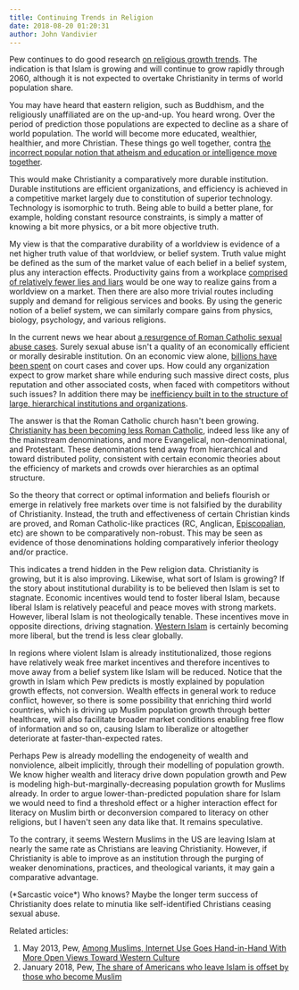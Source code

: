 ```yaml
---
title: Continuing Trends in Religion
date: 2018-08-20 01:20:31
author: John Vandivier
---
```




<!-- wp:paragraph -->
<p>Pew continues to do good research <a href=\"http://www.pewforum.org/2017/04/05/the-changing-global-religious-landscape/\">on religious growth trends</a>. The indication is that Islam is growing and will continue to grow rapidly through 2060, although it is not expected to overtake Christianity in terms of world population share.</p>
<!-- /wp:paragraph -->

<!-- wp:paragraph -->
<p>You may have heard that eastern religion, such as Buddhism, and the religiously unaffiliated are on the up-and-up. You heard wrong. Over the period of prediction those populations are expected to decline as a share of world population. The world will become more educated, wealthier, healthier, and more Christian. These things go well together, contra <a href=\"http://www.afterecon.com/education/independent-effect-education-christianity/\">the incorrect popular notion that atheism and education or intelligence move together</a>.</p>
<!-- /wp:paragraph -->

<!-- wp:paragraph -->
<p>This would make Christianity a comparatively more durable institution. Durable institutions are efficient organizations, and efficiency is achieved in a competitive market largely due to constitution of superior technology. Technology is isomorphic to truth. Being able to build a better plane, for example, holding constant resource constraints, is simply a matter of knowing a bit more physics, or a bit more objective truth.</p>
<!-- /wp:paragraph -->

<!-- wp:paragraph -->
<p>My view is that the comparative durability of a worldview is evidence of a net higher truth value of that worldview, or belief system. Truth value might be defined as the sum of the market value of each belief in a belief system, plus any interaction effects. Productivity gains from a workplace <a href=\"https://www.gotquestions.org/Bible-lying-sin.html\">comprised of relatively fewer lies and liars</a> would be one way to realize gains from a worldview on a market. Then there are also more trivial routes including supply and demand for religious services and books. By using the generic notion of a belief system, we can similarly compare gains from physics, biology, psychology, and various religions.</p>
<!-- /wp:paragraph -->

<!-- wp:paragraph -->
<p>In the current news we hear about <a href=\"https://www.usatoday.com/story/news/nation/2018/08/19/priest-abuse-calls-hotline-surge-grand-jury-report/1036771002/\">a resurgence of Roman Catholic sexual abuse cases</a>. Surely sexual abuse isn't a quality of an economically efficient or morally desirable institution. On an economic view alone, <a href=\"https://www.npr.org/2018/08/18/639698062/the-clergy-abuse-crisis-has-cost-the-catholic-church-3-billion?sc=tw\">billions have been spent</a> on court cases and cover ups. How could any organization expect to grow market share while enduring such massive direct costs, plus reputation and other associated costs, when faced with competitors without such issues? In addition there may be <a href=\"http://www.bishop-accountability.org/AbuseTracker/\">inefficiency built in to the structure of large, hierarchical institutions and organizations</a>.</p>
<!-- /wp:paragraph -->

<!-- wp:paragraph -->
<p>The answer is that the Roman Catholic church hasn't been growing. <a href=\"http://www.afterecon.com/philosophy-religion-and-apologetics/christian-population-growth/\">Christianity has been becoming less Roman Catholic</a>, indeed less like any of the mainstream denominations, and more Evangelical, non-denominational, and Protestant. These denominations tend away from hierarchical and toward distributed polity, consistent with certain economic theories about the efficiency of markets and crowds over hierarchies as an optimal structure.</p>
<!-- /wp:paragraph -->

<!-- wp:paragraph -->
<p>So the theory that correct or optimal information and beliefs flourish or emerge in relatively free markets over time is not falsified by the durability of Christianity. Instead, the truth and effectiveness of certain Christian kinds are proved, and Roman Catholic-like practices (RC, Anglican, <a href=\"https://juicyecumenism.com/2017/09/21/episcopal-membership/\">Episcopalian</a>, etc) are shown to be comparatively non-robust. This may be seen as evidence of those denominations holding comparatively inferior theology and/or practice.</p>
<!-- /wp:paragraph -->

<!-- wp:paragraph -->
<p>This indicates a trend hidden in the Pew religion data. Christianity is growing, but it is also improving. Likewise, what sort of Islam is growing? If the story about institutional durability is to be believed then Islam is set to stagnate. Economic incentives would tend to foster liberal Islam, because liberal Islam is relatively peaceful and peace moves with strong markets. However, liberal Islam is not theologically tenable. These incentives move in opposite directions, driving stagnation. <a href=\"https://www.cnn.com/2017/07/26/us/pew-muslim-american-survey/index.html\">Western Islam</a> is certainly becoming more liberal, but the trend is less clear globally.</p>
<!-- /wp:paragraph -->

<!-- wp:paragraph -->
<p>In regions where violent Islam is already institutionalized, those regions have relatively weak free market incentives and therefore incentives to move away from a belief system like Islam will be reduced. Notice that the growth in Islam which Pew predicts is mostly explained by population growth effects, not conversion. Wealth effects in general work to reduce conflict, however, so there is some possibility that enriching third world countries, which is driving up Muslim population growth through better healthcare, will also facilitate broader market conditions enabling free flow of information and so on, causing Islam to liberalize or altogether deteriorate at faster-than-expected rates.</p>
<!-- /wp:paragraph -->

<!-- wp:paragraph -->
<p>Perhaps Pew is already modelling the endogeneity of wealth and nonviolence, albeit implicitly, through their modelling of population growth. We know higher wealth and literacy drive down population growth and Pew is modeling high-but-marginally-decreasing population growth for Muslims already. In order to argue lower-than-predicted population share for Islam we would need to find a threshold effect or a higher interaction effect for literacy on Muslim birth or deconversion compared to literacy on other religions, but I haven't seen any data like that. It remains speculative.</p>
<!-- /wp:paragraph -->

<!-- wp:paragraph -->
<p>To the contrary, it seems Western Muslims in the US are leaving Islam at nearly the same rate as Christians are leaving Christianity. However, if Christianity is able to improve as an institution through the purging of weaker denominations, practices, and theological variants, it may gain a comparative advantage.</p>
<!-- /wp:paragraph -->

<!-- wp:paragraph -->
<p>(*Sarcastic voice*) Who knows? Maybe the longer term success of Christianity does relate to minutia like self-identified Christians ceasing sexual abuse.</p>
<!-- /wp:paragraph -->

<!-- wp:paragraph -->
<p>Related articles:</p>
<!-- /wp:paragraph -->

<!-- wp:list {\"ordered\":true} -->
<ol><li>May 2013, Pew, <a href=\"http://www.pewforum.org/2013/05/31/among-muslims-internet-use-goes-hand-in-hand-with-more-open-views-toward-western-culture/\">Among Muslims, Internet Use Goes Hand-in-Hand With More Open Views Toward Western Culture</a></li><li>January 2018, Pew, <a href=\"http://www.pewresearch.org/fact-tank/2018/01/26/the-share-of-americans-who-leave-islam-is-offset-by-those-who-become-muslim/\">The share of Americans who leave Islam is offset by those who become Muslim</a><br/></li></ol>
<!-- /wp:list -->